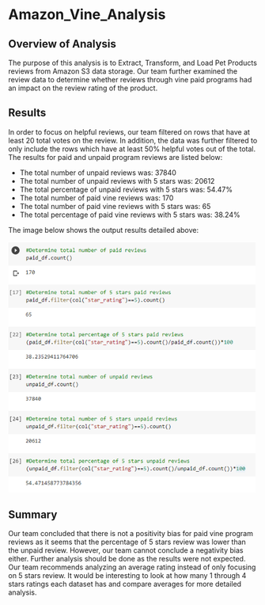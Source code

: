 # Amazon_Vine_Analysis

## Overview of Analysis

The purpose of this analysis is to Extract, Transform, and Load Pet Products reviews from Amazon S3 data storage. Our team further examined the review data to determine whether reviews through vine paid programs had an impact on the review rating of the product.

## Results

In order to focus on helpful reviews, our team filtered on rows that have at least 20 total votes on the review. In addition, the data was further filtered to only include the rows which have at least 50% helpful votes out of the total. The results for paid and unpaid program reviews are listed below:

- The total number of unpaid reviews was: 37840
- The total number of unpaid reviews with 5 stars was: 20612
- The total percentage of unpaid reviews with 5 stars was: 54.47%
- The total number of paid vine reviews was: 170
- The total number of paid vine reviews with 5 stars was: 65
- The total percentage of paid vine reviews with 5 stars was: 38.24%

The image below shows the output results detailed above: 

<p align="left"> <img src="/Resources/Results.PNG" width="500"> </p>

## Summary

Our team concluded that there is not a positivity bias for paid vine program reviews as it seems that the percentage of 5 stars review was lower than the unpaid review. However, our team cannot conclude a negativity bias either. Further analysis should be done as the results were not expected. Our team recommends analyzing an average rating instead of only focusing on 5 stars review. It would be interesting to look at how many 1 through 4 stars ratings each dataset has and compare averages for more detailed analysis.
